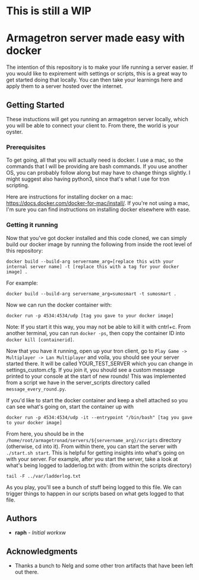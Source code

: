 # This is still a WIP

# Armagetron server made easy with docker

The intention of this repository is to make your life running a server easier. If you would like to expirement with settings or scripts, this is a great way to get started doing that locally. You can then take your learnings here and apply them to a server hosted over the internet. 

## Getting Started

These instuctions will get you running an armagetron server locally, which you will be able to connect your client to. From there, the world is your oyster. 

### Prerequisites

To get going, all that you will actually need is docker. I use a mac, so the commands that I will be providing are bash commands. If you use another OS, you can probably follow along but may have to change things slightly. I might suggest also having python3, since that's what I use for tron scripting.

Here are instructions for installing docker on a mac: https://docs.docker.com/docker-for-mac/install/. If you're not using a mac, I'm sure you can find instructions on installing docker elsewhere with ease.


### Getting it running

Now that you've got docker installed and this code cloned, we can simply build our docker image by running the following from inside the root level of this repository:

```
docker build --build-arg servername_arg=[replace this with your internal server name] -t [replace this with a tag for your docker image] .
```

For example: 
```
docker build --build-arg servername_arg=sumosmart -t sumosmart .
```

Now we can run the docker container with:

```
docker run -p 4534:4534/udp [tag you gave to your docker image]
```
Note: If you start it this way, you may not be able to kill it with cntrl+c. From another terminal, you can run `docker -ps`, then copy the container ID into `docker kill [containerid]`. 

Now that you have it running, open up your tron client, go to `Play Game -> Multiplayer -> Lan Multiplayer` and voila, you should see your server started there. It will be called YOUR_TEST_SERVER which you can change in settings_custom.cfg. If you join it, you should see a custom message printed to your console at the start of new rounds! This was implemented from a script we have in the server_scripts directory called `message_every_round.py`. 

If you'd like to start the docker container and keep a shell attached so you can see what's going on, start the container up with 
```
docker run -p 4534:4534/udp -it --entrypoint "/bin/bash" [tag you gave to your docker image]
```
From here, you should be in the `/home/root/armagetronad/servers/${servername_arg}/scripts` directory (otherwise, cd into it). From within there, you can start the server with `./start.sh start`. This is helpful for getting insights into what's going on with your server. For example, after you start the server, take a look at what's being logged to ladderlog.txt with: (from within the scripts directory)
```
tail -F ../var/ladderlog.txt
```
As you play, you'll see a bunch of stuff being logged to this file. We can trigger things to happen in our scripts based on what gets logged to that file. 


## Authors

* **raph** - *Initial work*xw

## Acknowledgments

* Thanks a bunch to Nelg and some other tron artifacts that have been left out there. 
